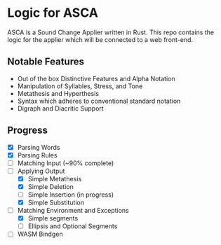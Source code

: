 # Logic for ASCA

ASCA is a Sound Change Applier written in Rust.
This repo contains the logic for the applier which will be connected to a web front-end.

## Notable Features
- Out of the box Distinctive Features and Alpha Notation
- Manipulation of Syllables, Stress, and Tone
- Metathesis and Hyperthesis
- Syntax which adheres to conventional standard notation
- Digraph and Diacritic Support


## Progress
- [x] Parsing Words
- [x] Parsing Rules
- [ ] Matching Input (~90% complete)
- [ ] Applying Output
    - [x] Simple Metathesis
    - [x] Simple Deletion
    - [ ] Simple Insertion (in progress)
    - [x] Simple Substitution 
- [ ] Matching Environment and Exceptions
    - [x] Simple segments
    - [ ] Ellipsis and Optional Segments
- [ ] WASM Bindgen